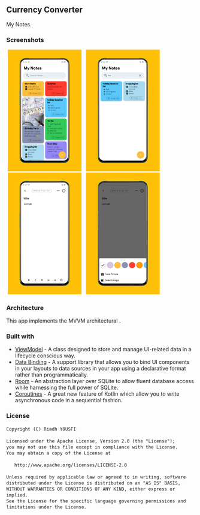 ## Currency Converter
My Notes.



### Screenshots
<p float="left">
  <img src="https://github.com/yousfiriadh/My-Note/blob/master/app/src/main/res/drawable-mdpi/mynote.png" hspace="4" width="197" />
 <img src="https://github.com/yousfiriadh/My-Note/blob/master/app/src/main/res/drawable-mdpi/recherche.png" hspace="4" width="197" />
 <img src="https://github.com/yousfiriadh/My-Note/blob/master/app/src/main/res/drawable-mdpi/add.png" hspace="4" width="197" />
 <img src="https://github.com/yousfiriadh/My-Note/blob/master/app/src/main/res/drawable-mdpi/addimg.png" hspace="4" width="197" />

</p>

### Architecture
This app implements the MVVM architectural . 


### Built with
* <a href="https://developer.android.com/topic/libraries/architecture/viewmodel" target="_blank">ViewModel</a> - A class designed to store and manage UI-related data in a lifecycle conscious way.
* <a href="https://developer.android.com/topic/libraries/data-binding" target="_blank">Data Binding</a> - A support library that allows you to bind UI components in your layouts to data sources in your app using a declarative format rather than programmatically.
* <a href="https://developer.android.com/topic/libraries/architecture/room" target="_blank">Room</a> - An abstraction layer over SQLite to allow fluent database access while harnessing the full power of SQLite.
* <a href="https://kotlinlang.org/docs/reference/coroutines-overview.html" target="_blank">Coroutines</a> - A great new feature of Kotlin which allow you to write asynchronous code in a sequential fashion.



### License
    Copyright (C) Riadh YOUSFI

    Licensed under the Apache License, Version 2.0 (the "License");
    you may not use this file except in compliance with the License.
    You may obtain a copy of the License at

       http://www.apache.org/licenses/LICENSE-2.0

    Unless required by applicable law or agreed to in writing, software
    distributed under the License is distributed on an "AS IS" BASIS,
    WITHOUT WARRANTIES OR CONDITIONS OF ANY KIND, either express or implied.
    See the License for the specific language governing permissions and
    limitations under the License.